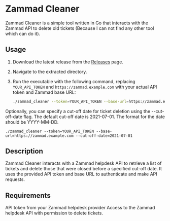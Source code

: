 # Zammad Cleaner

Zammad Cleaner is a simple tool written in Go that interacts with the Zammad API to delete old tickets (Because I can not find any other tool which can do it).

## Usage

1. Download the latest release from the [Releases](https://github.com/martin-korf/zammad_cleaner/releases) page.

2. Navigate to the extracted directory.

3. Run the executable with the following command, replacing `YOUR_API_TOKEN` and `https://zammad.example.com` with your actual API token and Zammad base URL:

   ```bash
   ./zammad_cleaner --token=YOUR_API_TOKEN --base-url=https://zammad.example.com

Optionally, you can specify a cut-off date for ticket deletion using the --cut-off-date flag. The default cut-off date is 2021-07-01. The format for the date should be YYYY-MM-DD.

    ./zammad_cleaner --token=YOUR_API_TOKEN --base-url=https://zammad.example.com --cut-off-date=2021-07-01

## Description

Zammad Cleaner interacts with a Zammad helpdesk API to retrieve a list of tickets and delete those that were closed before a specified cut-off date. It uses the provided API token and base URL to authenticate and make API requests.

## Requirements

API token from your Zammad helpdesk provider
Access to the Zammad helpdesk API with permission to delete tickets.
